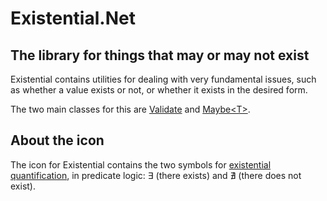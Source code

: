 ﻿# **Existential.Net**
## The library for things that may or may not exist

Existential contains utilities for dealing with very fundamental issues,
such as whether a value exists or not, or whether it exists
in the desired form.

The two main classes for this are [Validate](xref:using_validate.md) and 
[Maybe&lt;T&gt;](xref:using_maybe.md).


## About the icon
The icon for Existential contains the two symbols for 
[existential quantification](https://en.wikipedia.org/wiki/Existential_quantification),
in predicate logic: &#8707; (there exists) and &#8708; (there does not exist).
